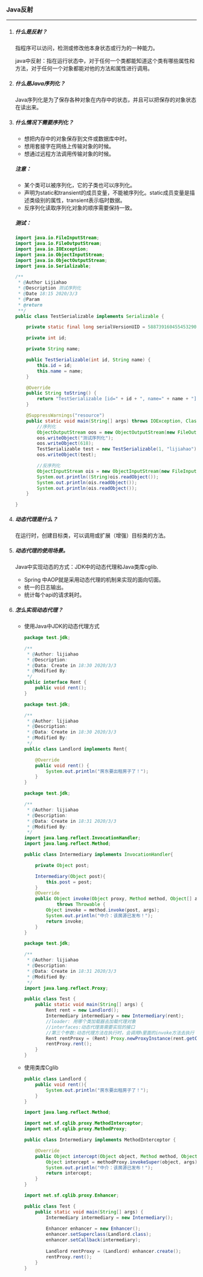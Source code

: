 ### Java反射

***

1. ##### 什么是反射？

   指程序可以访问，检测或修改他本身状态或行为的一种能力。

   java中反射：指在运行状态中，对于任何一个类都能知道这个类有哪些属性和方法，对于任何一个对象都能对他的方法和属性进行调用。

2. ##### 什么是Java序列化？

   Java序列化是为了保存各种对象在内存中的状态，并且可以把保存的对象状态在读出来。

3. ##### 什么情况下需要序列化？

   - 想把内存中的对象保存到文件或数据库中时。
   - 想用套接字在网络上传输对象的时候。
   - 想通过远程方法调用传输对象的时候。

   ##### 注意：

   - 某个类可以被序列化，它的子类也可以序列化。
   - 声明为static和transient的成员变量，不能被序列化。static成员变量是描述类级别的属性，transient表示临时数据。
   - 反序列化读取序列化对象的顺序需要保持一致。

   ##### 测试：

   ~~~java
   import java.io.FileInputStream;
   import java.io.FileOutputStream;
   import java.io.IOException;
   import java.io.ObjectInputStream;
   import java.io.ObjectOutputStream;
   import java.io.Serializable;
   
   /**
    * @Author Lijiahao
    * @Description 测试序列化
    * @Date 18:15 2020/3/3
    * @Param
    * @return
    **/
   public class TestSerializable implements Serializable {
   
       private static final long serialVersionUID = 5887391604554532906L;
   
       private int id;
   
       private String name;
   
       public TestSerializable(int id, String name) {
           this.id = id;
           this.name = name;
       }
   
       @Override
       public String toString() {
           return "TestSerializable [id=" + id + ", name=" + name + "]";
       }
   
       @SuppressWarnings("resource")
       public static void main(String[] args) throws IOException, ClassNotFoundException {
           //序列化
           ObjectOutputStream oos = new ObjectOutputStream(new FileOutputStream("TestSerializable.obj"));
           oos.writeObject("测试序列化");
           oos.writeObject(618);
           TestSerializable test = new TestSerializable(1, "lijiahao");
           oos.writeObject(test);
   
           //反序列化
           ObjectInputStream ois = new ObjectInputStream(new FileInputStream("TestSerializable.obj"));
           System.out.println((String)ois.readObject());
           System.out.println(ois.readObject());
           System.out.println(ois.readObject());
       }
   
   }
   ~~~

4. ##### 动态代理是什么？

   在运行时，创建目标类，可以调用或扩展（增强）目标类的方法。

5. ##### 动态代理的使用场景。

   Java中实现动态的方式：JDK中的动态代理和Java类库cglib.

   - Spring 中AOP就是采用动态代理的机制来实现的面向切面。
   - 统一的日志输出。
   - 统计每个api的请求耗时。

6. ##### 怎么实现动态代理？

   - 使用Java中JDK的动态代理方式

     ~~~java
     package test.jdk;
     
     /**
      * @Author: lijiahao
      * @Description:
      * @Data: Create in 18:30 2020/3/3
      * @Modified By:
      */
     public interface Rent {
         public void rent();
     }
     
     ~~~

     ~~~java
     package test.jdk;
     
     /**
      * @Author: lijiahao
      * @Description:
      * @Data: Create in 18:30 2020/3/3
      * @Modified By:
      */
     public class Landlord implements Rent{
     
         @Override
         public void rent() {
             System.out.println("房东要出租房子了！");
         }
     }
     
     ~~~

     ~~~java
     package test.jdk;
     
     /**
      * @Author: lijiahao
      * @Description:
      * @Data: Create in 18:31 2020/3/3
      * @Modified By:
      */
     import java.lang.reflect.InvocationHandler;
     import java.lang.reflect.Method;
     
     public class Intermediary implements InvocationHandler{
     
         private Object post;
     
         Intermediary(Object post){
             this.post = post;
         }
         @Override
         public Object invoke(Object proxy, Method method, Object[] args)
                 throws Throwable {
             Object invoke = method.invoke(post, args);
             System.out.println("中介：该房源已发布！");
             return invoke;
         }
     }
     
     ~~~

     ~~~java
     package test.jdk;
     
     /**
      * @Author: lijiahao
      * @Description:
      * @Data: Create in 18:31 2020/3/3
      * @Modified By:
      */
     import java.lang.reflect.Proxy;
     
     public class Test {
         public static void main(String[] args) {
             Rent rent = new Landlord();
             Intermediary intermediary = new Intermediary(rent);
             //loader: 用哪个类加载器去加载代理对象
             //interfaces:动态代理类需要实现的接口
             //第三个参数:动态代理方法在执行时，会调用h里面的invoke方法去执行
             Rent rentProxy = (Rent) Proxy.newProxyInstance(rent.getClass().getClassLoader(), rent.getClass().getInterfaces(), intermediary);
             rentProxy.rent();
         }
     }
     
     ~~~

   - 使用类库Cglib

     ~~~java
     public class Landlord {
         public void rent(){
             System.out.println("房东要出租房子了！");
         }
     }
     ~~~

     ~~~java
     import java.lang.reflect.Method;
     
     import net.sf.cglib.proxy.MethodInterceptor;
     import net.sf.cglib.proxy.MethodProxy;
     
     public class Intermediary implements MethodInterceptor {
     
         @Override
         public Object intercept(Object object, Method method, Object[] args,MethodProxy methodProxy) throws Throwable {
             Object intercept = methodProxy.invokeSuper(object, args);
             System.out.println("中介：该房源已发布！");
             return intercept;
         }
     }
     ~~~

     ~~~java
     import net.sf.cglib.proxy.Enhancer;
     
     public class Test {
         public static void main(String[] args) {
             Intermediary intermediary = new Intermediary();
             
             Enhancer enhancer = new Enhancer();  
             enhancer.setSuperclass(Landlord.class);
             enhancer.setCallback(intermediary);
             
             Landlord rentProxy = (Landlord) enhancer.create();
             rentProxy.rent();
         }
     }
     ~~~

     